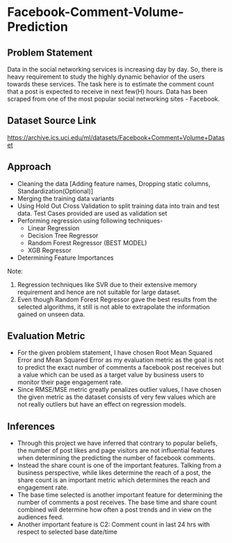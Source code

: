# Facebook-Comment-Volume-Prediction

## Problem Statement

Data in the social networking services is increasing day by day. So, there is heavy requirement to study the highly dynamic behavior of the users towards these services. The task here is to estimate the comment count that a post is expected to receive in next few(H) hours. Data has been scraped from one of the most popular social networking sites - Facebook.

## Dataset Source Link

https://archive.ics.uci.edu/ml/datasets/Facebook+Comment+Volume+Dataset

## Approach

- Cleaning the data [Adding feature names, Dropping static columns, Standardization(Optional)]
- Merging the training data variants
- Using Hold Out Cross Validation to split training data into train and test data. Test Cases provided are used as validation set
- Performing regression using following techniques-
  - Linear Regression
  - Decision Tree Regressor
  - Random Forest Regressor (BEST MODEL)
  - XGB Regressor
- Determining Feature Importances 

Note: 
1. Regression techniques like SVR due to their extensive memory requirement and hence are not suitable for large dataset.
2. Even though Random Forest Regressor gave the best results from the selected algorithms, it still is not able to extrapolate the information gained on unseen data.

## Evaluation Metric

- For the given problem statement, I have chosen Root Mean Squared Error and Mean Squared Error as my evaluation metric as the goal is not to predict the exact number of comments a facebook post receives but a value which can be used as a target value by business users to monitor their page engagement rate.
- Since RMSE/MSE metric greatly penalizes outlier values, I have chosen the given metric as the dataset consists of very few values which are not really outliers but have an effect on regression models.

## Inferences

- Through this project we have inferred that contrary to popular beliefs, the number of post likes and page visitors are not influential features when determining the predicting the number of facebook comments. 
- Instead the share count is one of the important features. Talking from a business perspective, while likes determine the reach of a post, the share count is an important metric which determines the reach and engagement rate.
- The base time selected is another important feature for determining the number of comments a post receives. The base time and share count combined will determine how often a post trends and in view on the audiences feed.
- Another important feature is C2: Comment count in last 24 hrs with respect to selected base date/time

